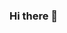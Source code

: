 ### Hi there 👋
<div id=header align="center">
  <ing src=![tumblr_m9odfzjhPh1qm6oc3o1_500](https://github.com/JSRP00/JSRP00/assets/169235907/eaccd3c4-2639-42bb-8629-42f6343ecdb0)

<!--
**JSRP00/JSRP00** is a ✨ _special_ ✨ repository because its `README.md` (this file) appears on your GitHub profile.

Here are some ideas to get you started:

- 🔭 I’m currently working on ...
- 🌱 I’m currently learning ...
- 👯 I’m looking to collaborate on ...
- 🤔 I’m looking for help with ...
- 💬 Ask me about ...
- 📫 How to reach me: ...
- 😄 Pronouns: ...
- ⚡ Fun fact: ...
-->
